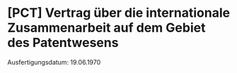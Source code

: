 # [PCT] Vertrag über die internationale Zusammenarbeit auf dem Gebiet des Patentwesens

Ausfertigungsdatum: 19.06.1970

 